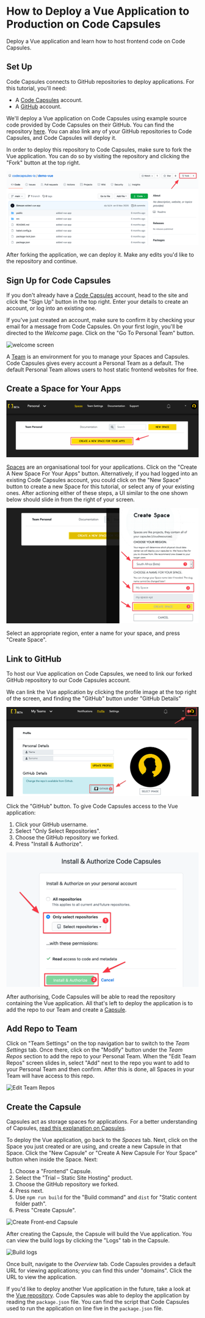 # How to Deploy a Vue Application to Production on Code Capsules

Deploy a Vue application and learn how to host frontend code on Code Capsules. 

## Set Up

Code Capsules connects to GitHub repositories to deploy applications. For this tutorial, you'll need:
- A [Code Capsules](https://codecapsules.io/) account. 
- A [GitHub](https://github.com/) account.  

We'll deploy a Vue application on Code Capsules using example source code provided by Code Capsules on their GitHub. You can find the repository [here](https://github.com/codecapsules-io/demo-vue). You can also link any of your GitHub repositories to Code Capsules, and Code Capsules will deploy it.

In order to deploy this repository to Code Capsules, make sure to fork the Vue application. You can do so by visiting the repository and clicking the "Fork" button at the top right. 

![Demo Vue Repository](../assets/deployment/vue/cc-demo-vue-github.png)

After forking the application, we can deploy it. Make any edits you'd like to the repository and continue.

## Sign Up for Code Capsules

If you don't already have a [Code Capsules](https://codecapsules.io/) account, head to the site and click the "Sign Up" button in the top right. Enter your details to create an account, or log into an existing one. 

If you've just created an account, make sure to confirm it by checking your email for a message from Code Capsules. On your first login, you'll be directed to the _Welcome_ page. Click on the "Go To Personal Team" button. 

![welcome screen](../assets/deployment/vue/welcome-screen.jpg)

A [Team](https://codecapsules.io/docs/FAQ/what-is-a-team/) is an environment for you to manage your Spaces and Capsules. Code Capsules gives every account a Personal Team as a default. The default Personal Team allows users to host static frontend websites for free.

## Create a Space for Your Apps

![create a new space](../assets/deployment/vue/spaces.png)

[Spaces](https://codecapsules.io/docs/FAQ/what-is-a-space) are an organisational tool for your applications. Click on the "Create A New Space For Your Apps" button. Alternatively, if you had logged into an existing Code Capsules account, you could click on the "New Space" button to create a new Space for this tutorial, or select any of your existing ones. After actioning either of these steps, a UI similar to the one shown below should slide in from the right of your screen.  

![space name](../assets/deployment/vue/space-name.png)

Select an appropriate region, enter a name for your space, and press "Create Space".

## Link to GitHub

To host our Vue application on Code Capsules, we need to link our forked GitHub repository to our Code Capsules account.

We can link the Vue application by clicking the profile image at the top right of the screen, and finding the "GitHub" button under "GitHub Details"

![git-button](../assets/deployment/vue/git-button.png)

Click the "GitHub" button. To give Code Capsules access to the Vue application:

1. Click your GitHub username.
2. Select "Only Select Repositories".
3. Choose the GitHub repository we forked.
4. Press "Install & Authorize".

![install&authorize](../assets/deployment/vue/github-integration.png)

After authorising, Code Capsules will be able to read the repository containing the Vue application. All that's left to deploy the application is to add the repo to our Team and create a [Capsule](https://codecapsules.io/docs/FAQ/what-is-a-capsule). 

## Add Repo to Team

Click on "Team Settings" on the top navigation bar to switch to the _Team Settings_ tab. Once there, click on the "Modify" button under the _Team Repos_ section to add the repo to your Personal Team. When the "Edit Team Repos" screen slides in, select "Add" next to the repo you want to add to your Personal Team and then confirm. After this is done, all Spaces in your Team will have access to this repo. 

![Edit Team Repos](../assets/deployment/vue/team-repos.gif)

## Create the Capsule

Capsules act as storage spaces for applications. For a better understanding of Capsules, [read this explanation on Capsules](https://codecapsules.io/docs/FAQ/what-is-a-capsule/).

To deploy the Vue application, go back to the _Spaces_ tab. Next, click on the Space you just created or are using, and create a new Capsule in that Space. Click the "New Capsule" or "Create A New Capsule For Your Space" button when inside the Space. Next:

1. Choose a "Frontend" Capsule.
2. Select the "Trial – Static Site Hosting" product.
3. Choose the GitHub repository we forked.
4. Press next.
5. Use `npm run build` for the "Build command" and `dist` for "Static content folder path".
6. Press "Create Capsule".

![Create Front-end Capsule](../assets/deployment/vue/creating-frontend-capsule.gif)

After creating the Capsule, the Capsule will build the Vue application. You can view the build logs by clicking the "Logs" tab in the Capsule. 

![Build logs](../assets/deployment/vue/frontend-capsule-build-logs.png)

Once built, navigate to the _Overview_ tab. Code Capsules provides a default URL for viewing applications; you can find this under "domains". Click the URL to view the application.

If you'd like to deploy another Vue application in the future, take a look at the [Vue repository](https://github.com/codecapsules-io/demo-vue). Code Capsules was able to deploy the application by reading the `package.json` file. You can find the script that Code Capsules used to run the application on line five in the `package.json` file.
